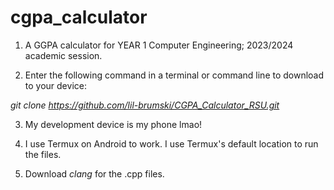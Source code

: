 # cgpa_calculator

1. A GGPA calculator for YEAR 1 Computer Engineering; 2023/2024 academic session.

2. Enter the following command in a terminal or command line to download to your device:

_git clone https://github.com/lil-brumski/CGPA_Calculator_RSU.git_

3. My development device is my phone lmao! 

4. I use Termux on Android to work. I use Termux's default location to run the files.

5. Download *clang* for the .cpp files.
